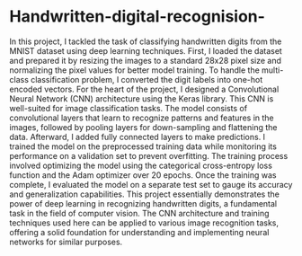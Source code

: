 # Handwritten-digital-recognision-
In this project, I tackled the task of classifying handwritten digits from the MNIST dataset using deep learning techniques. First, I loaded the dataset and prepared it by resizing the images to a standard 28x28 pixel size and normalizing the pixel values for better model training. To handle the multi-class classification problem, I converted the digit labels into one-hot encoded vectors.
For the heart of the project, I designed a Convolutional Neural Network (CNN) architecture using the Keras library. This CNN is well-suited for image classification tasks. The model consists of convolutional layers that learn to recognize patterns and features in the images, followed by pooling layers for down-sampling and flattening the data. Afterward, I added fully connected layers to make predictions.
I trained the model on the preprocessed training data while monitoring its performance on a validation set to prevent overfitting. The training process involved optimizing the model using the categorical cross-entropy loss function and the Adam optimizer over 20 epochs.
Once the training was complete, I evaluated the model on a separate test set to gauge its accuracy and generalization capabilities. This project essentially demonstrates the power of deep learning in recognizing handwritten digits, a fundamental task in the field of computer vision. The CNN architecture and training techniques used here can be applied to various image recognition tasks, offering a solid foundation for understanding and implementing neural networks for similar purposes.
